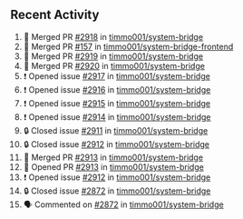 ## Recent Activity

<!--START_SECTION:activity-->
1. 🎉 Merged PR [#2918](https://github.com/timmo001/system-bridge/pull/2918) in [timmo001/system-bridge](https://github.com/timmo001/system-bridge)
2. 🎉 Merged PR [#157](https://github.com/timmo001/system-bridge-frontend/pull/157) in [timmo001/system-bridge-frontend](https://github.com/timmo001/system-bridge-frontend)
3. 🎉 Merged PR [#2919](https://github.com/timmo001/system-bridge/pull/2919) in [timmo001/system-bridge](https://github.com/timmo001/system-bridge)
4. 🎉 Merged PR [#2920](https://github.com/timmo001/system-bridge/pull/2920) in [timmo001/system-bridge](https://github.com/timmo001/system-bridge)
5. ❗ Opened issue [#2917](https://github.com/timmo001/system-bridge/issues/2917) in [timmo001/system-bridge](https://github.com/timmo001/system-bridge)
6. ❗ Opened issue [#2916](https://github.com/timmo001/system-bridge/issues/2916) in [timmo001/system-bridge](https://github.com/timmo001/system-bridge)
7. ❗ Opened issue [#2915](https://github.com/timmo001/system-bridge/issues/2915) in [timmo001/system-bridge](https://github.com/timmo001/system-bridge)
8. ❗ Opened issue [#2914](https://github.com/timmo001/system-bridge/issues/2914) in [timmo001/system-bridge](https://github.com/timmo001/system-bridge)
9. 🔒 Closed issue [#2911](https://github.com/timmo001/system-bridge/issues/2911) in [timmo001/system-bridge](https://github.com/timmo001/system-bridge)
10. 🔒 Closed issue [#2912](https://github.com/timmo001/system-bridge/issues/2912) in [timmo001/system-bridge](https://github.com/timmo001/system-bridge)
11. 🎉 Merged PR [#2913](https://github.com/timmo001/system-bridge/pull/2913) in [timmo001/system-bridge](https://github.com/timmo001/system-bridge)
12. 💪 Opened PR [#2913](https://github.com/timmo001/system-bridge/pull/2913) in [timmo001/system-bridge](https://github.com/timmo001/system-bridge)
13. ❗ Opened issue [#2912](https://github.com/timmo001/system-bridge/issues/2912) in [timmo001/system-bridge](https://github.com/timmo001/system-bridge)
14. 🔒 Closed issue [#2872](https://github.com/timmo001/system-bridge/issues/2872) in [timmo001/system-bridge](https://github.com/timmo001/system-bridge)
15. 🗣 Commented on [#2872](https://github.com/timmo001/system-bridge/issues/2872) in [timmo001/system-bridge](https://github.com/timmo001/system-bridge)
<!--END_SECTION:activity-->
